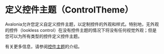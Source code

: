 # 定义控件主题（ControlTheme）

Avalonia允许您定义自定义控件主题，以定制控件的外观和样式。特别地，无外观的控件（lookless control）在没有控件主题的情况下将没有任何视觉外观；但是您可以为所有类型的控件定义控件主题。


有关更多信息，请参阅[控件主题](../../styling/control-themes)的介绍。
